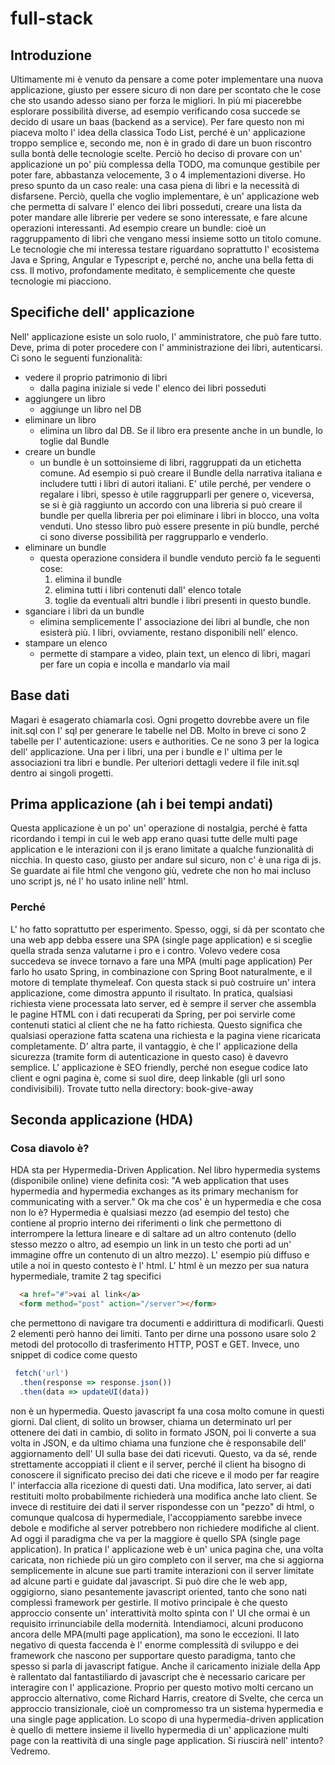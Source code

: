 # full-stack

## Introduzione 

Ultimamente mi è venuto da pensare a come poter implementare una nuova applicazione,
giusto per essere sicuro di non dare per scontato che le cose che sto usando adesso
siano per forza le migliori.
In più mi piacerebbe esplorare possibilità diverse, ad esempio verificando cosa succede
se decido di usare un baas (backend as a service).
Per fare questo non mi piaceva molto l' idea della classica Todo List, perché è 
un' applicazione troppo semplice e, secondo me, non è in grado di dare un buon riscontro sulla
bontà delle tecnologie scelte. 
Perciò ho deciso di provare con un' applicazione un po' più complessa della TODO, ma comunque gestibile
per poter fare, abbastanza velocemente, 3 o 4 implementazioni diverse.
Ho preso spunto da un caso reale: una casa piena di libri e la necessità di disfarsene.
Perciò, quella che voglio implementare, è un' applicazione web che permetta di salvare l' elenco dei libri posseduti,
creare una lista da poter mandare alle librerie per vedere se sono interessate, e fare alcune operazioni interessanti.
Ad esempio creare un bundle: cioè un raggruppamento di libri che vengano messi insieme sotto un titolo comune.
Le tecnologie che mi interessa testare riguardano soprattutto l' ecosistema Java e Spring, Angular e Typescript e, perché no,
anche una bella fetta di css.
Il motivo, profondamente meditato, è semplicemente che queste tecnologie mi piacciono.


## Specifiche dell' applicazione

Nell' applicazione esiste un solo ruolo, l' amministratore, che può fare tutto. Deve, prima di poter procedere con l' amministrazione dei libri, autenticarsi.
Ci sono le seguenti funzionalità:
  - vedere il proprio patrimonio di libri
    - dalla pagina iniziale si vede l' elenco dei libri posseduti
  - aggiungere un libro
    - aggiunge un libro nel DB
  - eliminare un libro
    - elimina un libro dal DB. Se il libro era presente anche in un bundle, lo toglie dal Bundle
  - creare un bundle
    - un bundle è un sottoinsieme di libri, raggruppati da un etichetta comune. Ad esempio si può creare il Bundle della narrativa italiana e includere tutti i libri di autori italiani. E' utile perché, per vendere o regalare i libri, spesso è utile raggrupparli per genere o, viceversa, se si è già raggiunto un accordo con una libreria si può creare il bundle per quella libreria per poi eliminare i libri in blocco, una volta venduti.
    Uno stesso libro può essere presente in più bundle, perché ci sono diverse possibilità per raggrupparlo e venderlo.
  - eliminare un bundle
    - questa operazione considera il bundle venduto perciò fa le seguenti cose:
        1. elimina il bundle
        2. elimina tutti i libri contenuti dall' elenco totale
        3. toglie da eventuali altri bundle i libri presenti in questo bundle.
  - sganciare i libri da un bundle
    - elimina semplicemente l' associazione dei libri al bundle, che non esisterà più. I libri, ovviamente, restano disponibili nell' elenco.
  - stampare un elenco
    - permette di stampare a video, plain text, un elenco di libri, magari per fare un copia e incolla e mandarlo via mail

## Base dati

Magari è esagerato chiamarla così. Ogni progetto dovrebbe avere un file init.sql con l' sql per generare le tabelle nel DB.
Molto in breve ci sono 2 tabelle per l' autenticazione: users e authorities.
Ce ne sono 3 per la logica dell' applicazione.
Una per i libri, una per i bundle e l' ultima per le associazioni tra libri e bundle.
Per ulteriori dettagli vedere il file init.sql dentro ai singoli progetti.

## Prima applicazione (ah i bei tempi andati)

Questa applicazione è un po' un' operazione di nostalgia, perché è fatta ricordando i tempi in cui le web app erano quasi tutte delle multi page application e le interazioni con il js erano limitate a qualche funzionalità di nicchia.
In questo caso, giusto per andare sul sicuro, non c' è una riga di js. Se guardate ai file html che vengono giù, vedrete che non ho mai incluso uno script js, né l' ho usato inline nell' html.

### Perché

L' ho fatto soprattutto per esperimento. Spesso, oggi, si dà per scontato che una web app debba essere una SPA (single page application) e si sceglie quella strada senza valutarne i pro e i contro. 
Volevo vedere cosa succedeva se invece tornavo a fare una MPA (multi page application)
Per farlo ho usato Spring, in combinazione con Spring Boot naturalmente, e il motore di template thymeleaf. Con questa stack si può costruire un' intera applicazione, come dimostra appunto il risultato.
In pratica, qualsiasi richiesta viene processata lato server, ed è sempre il server che assembla le pagine HTML con i dati recuperati da Spring, per poi servirle come contenuti statici al client che ne ha fatto richiesta.
Questo significa che qualsiasi operazione fatta scatena una richiesta e la pagina viene ricaricata completamente.
D' altra parte, il vantaggio, è che l' applicazione della sicurezza (tramite form di autenticazione in questo caso) è davevro semplice. L' applicazione è SEO friendly, perché non esegue codice lato client e ogni pagina è, come si suol dire, deep linkable (gli  url sono condivisibili).
Trovate tutto nella directory: book-give-away

## Seconda applicazione (HDA)

### Cosa diavolo è?

HDA sta per Hypermedia-Driven Application. Nel libro hypermedia systems (disponibile online) viene definita così: "A web application that uses hypermedia and hypermedia exchanges as its primary mechanism for communicating with a server."
Ok ma che cos' è un hypermedia e che cosa non lo è?
Hypermedia è qualsiasi mezzo (ad esempio del testo) che contiene al proprio interno dei riferimenti o link che permettono di interrompere la lettura
lineare e di saltare ad un altro contenuto (dello stesso mezzo o altro, ad esempio un link in un testo che porti ad un' immagine offre un contenuto di un altro mezzo).
L' esempio più diffuso e utile a noi in questo contesto è l' html.
L' html è un mezzo per sua natura hypermediale, tramite 2 tag specifici
```html
  <a href="#">vai al link</a>
  <form method="post" action="/server"></form>
```
 che permettono di navigare tra documenti e addirittura di modificarli. Questi 2 elementi però hanno dei limiti. Tanto per dirne una possono usare solo 2 metodi del protocollo di trasferimento HTTP, POST e GET.
Invece, uno snippet di codice come questo
```js
 fetch('url')
  .then(response => response.json())
  .then(data => updateUI(data))
```
non è un hypermedia. Questo javascript fa una cosa molto comune in questi giorni. Dal client, di solito un browser, chiama un determinato url per ottenere dei dati in cambio, di solito in formato JSON, poi li converte a sua volta in JSON, e da ultimo chiama una funzione che è responsabile dell' aggiornamento dell' UI sulla base dei dati ricevuti.
Questo, va da sé, rende strettamente accoppiati il client e il server, perché il client ha bisogno di conoscere il significato preciso dei dati che riceve e il modo per far reagire l' interfaccia alla ricezione di questi dati. Una modifica, lato server, ai dati restituiti molto probabilmente richiederà una modifica anche lato client.
Se invece di restituire dei dati il server rispondesse con un "pezzo" di html, o comunque qualcosa di hypermediale, l'accoppiamento sarebbe invece debole e modifiche al server potrebbero non richiedere modifiche al client.
Ad oggi il paradigma che va per la maggiore è quello SPA (single page application).
In pratica l' applicazione web è un' unica pagina che, una volta caricata, non richiede più un giro completo con il server, ma che si aggiorna semplicemente in alcune sue parti tramite interazioni con il server limitate ad alcune parti e guidate dal javascript.
Si può dire che le web app, oggigiorno, siano pesantemente javascript oriented, tanto che sono nati complessi framework per gestirle.
Il motivo principale è che questo approccio consente un' interattività molto spinta con l' UI che ormai è un requisito irrinunciabile della modernità.
Intendiamoci, alcuni producono ancora delle MPA(multi page application), ma sono le eccezioni.
Il lato negativo di questa faccenda è l' enorme complessità di sviluppo e dei framework che nascono per supportare questo paradigma, tanto che spesso si parla di javascript fatigue.
Anche il caricamento iniziale della App è rallentato dal fantastiliardo di javascript che è necessario caricare per interagire con l' applicazione.
Proprio per questo motivo molti cercano un approccio alternativo, come Richard Harris, creatore di Svelte, che cerca un approccio transizionale, cioè un compromesso tra un sistema hypermedia e una single page application.
Lo scopo di una hypermedia-driven application è quello di mettere insieme il livello hypermedia di un' applicazione multi page con la reattività di una single page application.
Si riuscirà nell' intento? Vedremo.
